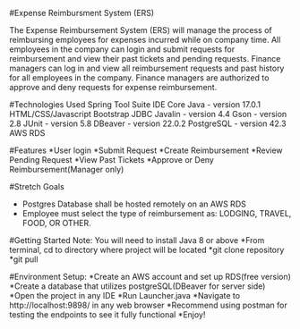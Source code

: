 #Expense Reimbursment System (ERS)

The Expense Reimbursement System (ERS) will manage the process of reimbursing employees for expenses incurred while on company time. All employees in the company can login and submit requests for reimbursement and view their past tickets and pending requests. Finance managers can log in and view all reimbursement requests and past history for all employees in the company. Finance managers are authorized to approve and deny requests for expense reimbursement.


#Technologies Used
Spring Tool Suite IDE
Core Java - version 17.0.1
HTML/CSS/Javascript
Bootstrap
JDBC
Javalin - version 4.4
Gson - version 2.8
JUnit - version 5.8
DBeaver - version 22.0.2
PostgreSQL - version 42.3
AWS RDS



#Features
*User login
*Submit Request
*Create Reimbursement
*Review Pending Request
*View Past Tickets
*Approve or Deny Reimbursement(Manager only)

#Stretch Goals
- Postgres Database shall be hosted remotely on an AWS RDS
- Employee must select the type of reimbursement as: LODGING, TRAVEL, FOOD, OR OTHER.

#Getting Started
Note: You will need to install Java 8 or above
*From terminal, cd to directory where project will be located
*git clone repository 
*git pull


#Environment Setup:
*Create an AWS account and set up RDS(free version)
*Create  a database that utilizes postgreSQL(DBeaver for server side)
*Open the project in any IDE
*Run Launcher.java
*Navigate to http://localhost:9898/ in any web browser
*Recommend using postman for testing the endpoints to see it fully functional
*Enjoy!


